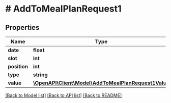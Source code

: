 # # AddToMealPlanRequest1

## Properties

Name | Type | Description | Notes
------------ | ------------- | ------------- | -------------
**date** | **float** |  |
**slot** | **int** |  |
**position** | **int** |  |
**type** | **string** |  |
**value** | [**\OpenAPI\Client\Model\AddToMealPlanRequest1Value**](AddToMealPlanRequest1Value.md) |  |

[[Back to Model list]](../../README.md#models) [[Back to API list]](../../README.md#endpoints) [[Back to README]](../../README.md)
